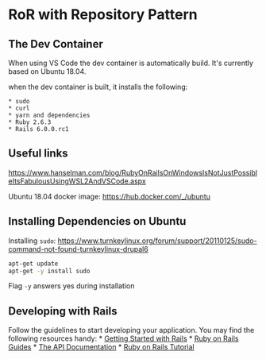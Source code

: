 # RoR with Repository Pattern

## The Dev Container

When using VS Code the dev container is automatically build. It's currently based on Ubuntu 18.04.

when the dev container is built, it installs the following:

    * sudo
    * curl
    * yarn and dependencies
    * Ruby 2.6.3
    * Rails 6.0.0.rc1

## Useful links

https://www.hanselman.com/blog/RubyOnRailsOnWindowsIsNotJustPossibleItsFabulousUsingWSL2AndVSCode.aspx

Ubuntu 18.04 docker image: https://hub.docker.com/_/ubuntu

## Installing Dependencies on Ubuntu

Installing `sudo`: https://www.turnkeylinux.org/forum/support/20110125/sudo-command-not-found-turnkeylinux-drupal6

```bash
apt-get update
apt-get -y install sudo
```

Flag `-y` answers yes during installation

## Developing with Rails

Follow the guidelines to start developing your application. You may find the following resources handy:
    * [Getting Started with Rails](https://guides.rubyonrails.org/getting_started.html)
    * [Ruby on Rails Guides](https://guides.rubyonrails.org)
    * [The API Documentation](https://api.rubyonrails.org)
    * [Ruby on Rails Tutorial](https://www.railstutorial.org/book)
